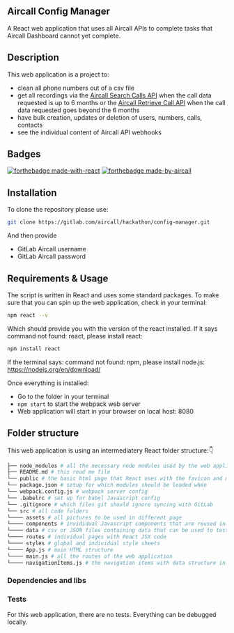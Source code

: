 ## Aircall Config Manager
A React web application that uses all Aircall APIs to complete tasks that Aircall Dashboard cannot yet complete.

## Description
This web application is a project to:
- clean all phone numbers out of a csv file
- get all recordings via the [Aircall Search Calls API](https://developer.aircall.io/api-references/#search-calls) when the call data requested is up to 6 months or the [Aircall Retrieve Call API](https://developer.aircall.io/api-references/#retrieve-a-call) when the call data requested goes beyond the 6 months
- have bulk creation, updates or deletion of users, numbers, calls, contacts
- see the individual content of Aircall API webhooks

## Badges
[![forthebadge made-with-react](https://img.shields.io/badge/React-Built%20on%20React-orange)](https://reactjs.org/)
[![forthebadge made-by-aircall](https://img.shields.io/badge/aircall-Solution%20Engineering-brightgreen?style=for-the-badge&logo=appveyor)](https://www.aircall.io)

## Installation
To clone the repository please use:
```bash
git clone https://gitlab.com/aircall/hackathon/config-manager.git
```
And then provide
- GitLab Aircall username
- GitLab Aircall password

## Requirements & Usage
The script is written in React and uses some standard packages. To make sure that you can spin up the web application, check in your terminal:
```bash
npm react --v
```
Which should provide you with the version of the react installed. If it says command not found: react, please install react:
```bash
npm install react
```
If the terminal says: command not found: npm, please install node.js: https://nodejs.org/en/download/

Once everything is installed:
- Go to the folder in your terminal
- `npm start` to start the webpack web server
- Web application will start in your browser on local host: 8080

## Folder structure
This web application is using an intermediatery React folder structure:👇
```bash
├── node_modules # all the necessary node modules used by the web application 
├── README.md # this read me file
└── public # the basic html page that React uses with the favicon and manifest
└── package.json # setup for which modules should be loaded when
└── webpack.config.js # webpack server config
└── .babelrc # set up for babel Javascript config
└── .gitignore # which files git should ignore syncing with GitLab
└── src # all code folders
└──── assets # all pictures to be used in different page
└──── components # invididual Javascript components that are reused in multiple pages
└──── data # csv or JSON files containing data that can be used to test part of the application
└──── routes # individual pages with React JSX code
└──── styles # global and individual style sheets
└──── App.js # main HTML structure
└──── main.js # all the routes of the web application
└──── navigationItems.js # the navigation items with data structure in a JSON file
```

### Dependencies and libs

### Tests
For this web application, there are no tests. Everything can be debugged locally.